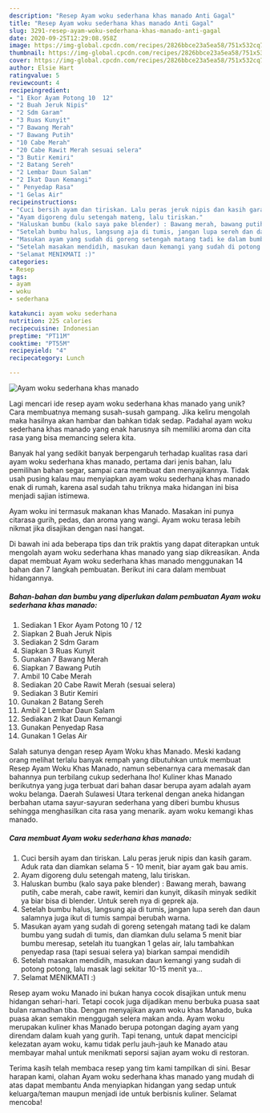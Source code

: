 ```yaml
---
description: "Resep Ayam woku sederhana khas manado Anti Gagal"
title: "Resep Ayam woku sederhana khas manado Anti Gagal"
slug: 3291-resep-ayam-woku-sederhana-khas-manado-anti-gagal
date: 2020-09-25T12:29:08.958Z
image: https://img-global.cpcdn.com/recipes/2826bbce23a5ea58/751x532cq70/ayam-woku-sederhana-khas-manado-foto-resep-utama.jpg
thumbnail: https://img-global.cpcdn.com/recipes/2826bbce23a5ea58/751x532cq70/ayam-woku-sederhana-khas-manado-foto-resep-utama.jpg
cover: https://img-global.cpcdn.com/recipes/2826bbce23a5ea58/751x532cq70/ayam-woku-sederhana-khas-manado-foto-resep-utama.jpg
author: Elsie Hart
ratingvalue: 5
reviewcount: 4
recipeingredient:
- "1 Ekor Ayam Potong 10  12"
- "2 Buah Jeruk Nipis"
- "2 Sdm Garam"
- "3 Ruas Kunyit"
- "7 Bawang Merah"
- "7 Bawang Putih"
- "10 Cabe Merah"
- "20 Cabe Rawit Merah sesuai selera"
- "3 Butir Kemiri"
- "2 Batang Sereh"
- "2 Lembar Daun Salam"
- "2 Ikat Daun Kemangi"
- " Penyedap Rasa"
- "1 Gelas Air"
recipeinstructions:
- "Cuci bersih ayam dan tiriskan. Lalu peras jeruk nipis dan kasih garam. Aduk rata dan diamkan selama 5 - 10 menit, biar ayam gak bau amis."
- "Ayam digoreng dulu setengah mateng, lalu tiriskan."
- "Haluskan bumbu (kalo saya pake blender) : Bawang merah, bawang putih, cabe merah, cabe rawit, kemiri dan kunyit, dikasih minyak sedikit ya biar bisa di blender. Untuk sereh nya di geprek aja."
- "Setelah bumbu halus, langsung aja di tumis, jangan lupa sereh dan daun salamnya juga ikut di tumis sampai berubah warna."
- "Masukan ayam yang sudah di goreng setengah matang tadi ke dalam bumbu yang sudah di tumis, dan diamkan dulu selama 5 menit biar bumbu meresap, setelah itu tuangkan 1 gelas air, lalu tambahkan penyedap rasa (tapi sesuai selera ya) biarkan sampai mendidih"
- "Setelah masakan mendidih, masukan daun kemangi yang sudah di potong potong, lalu masak lagi sekitar 10-15 menit ya..."
- "Selamat MENIKMATI :)"
categories:
- Resep
tags:
- ayam
- woku
- sederhana

katakunci: ayam woku sederhana 
nutrition: 225 calories
recipecuisine: Indonesian
preptime: "PT11M"
cooktime: "PT55M"
recipeyield: "4"
recipecategory: Lunch

---
```



![Ayam woku sederhana khas manado](https://img-global.cpcdn.com/recipes/2826bbce23a5ea58/751x532cq70/ayam-woku-sederhana-khas-manado-foto-resep-utama.jpg)

Lagi mencari ide resep ayam woku sederhana khas manado yang unik? Cara membuatnya memang susah-susah gampang. Jika keliru mengolah maka hasilnya akan hambar dan bahkan tidak sedap. Padahal ayam woku sederhana khas manado yang enak harusnya sih memiliki aroma dan cita rasa yang bisa memancing selera kita.

Banyak hal yang sedikit banyak berpengaruh terhadap kualitas rasa dari ayam woku sederhana khas manado, pertama dari jenis bahan, lalu pemilihan bahan segar, sampai cara membuat dan menyajikannya. Tidak usah pusing kalau mau menyiapkan ayam woku sederhana khas manado enak di rumah, karena asal sudah tahu triknya maka hidangan ini bisa menjadi sajian istimewa.

Ayam woku ini termasuk makanan khas Manado. Masakan ini punya citarasa gurih, pedas, dan aroma yang wangi. Ayam woku terasa lebih nikmat jika disajikan dengan nasi hangat.


Di bawah ini ada beberapa tips dan trik praktis yang dapat diterapkan untuk mengolah ayam woku sederhana khas manado yang siap dikreasikan. Anda dapat membuat Ayam woku sederhana khas manado menggunakan 14 bahan dan 7 langkah pembuatan. Berikut ini cara dalam membuat hidangannya.

<!--inarticleads1-->

##### Bahan-bahan dan bumbu yang diperlukan dalam pembuatan Ayam woku sederhana khas manado:

1. Sediakan 1 Ekor Ayam Potong 10 / 12
1. Siapkan 2 Buah Jeruk Nipis
1. Sediakan 2 Sdm Garam
1. Siapkan 3 Ruas Kunyit
1. Gunakan 7 Bawang Merah
1. Siapkan 7 Bawang Putih
1. Ambil 10 Cabe Merah
1. Sediakan 20 Cabe Rawit Merah (sesuai selera)
1. Sediakan 3 Butir Kemiri
1. Gunakan 2 Batang Sereh
1. Ambil 2 Lembar Daun Salam
1. Sediakan 2 Ikat Daun Kemangi
1. Gunakan  Penyedap Rasa
1. Gunakan 1 Gelas Air


Salah satunya dengan resep Ayam Woku khas Manado. Meski kadang orang melihat terlalu banyak rempah yang dibutuhkan untuk membuat Resep Ayam Woku Khas Manado, namun sebenarnya cara memasak dan bahannya pun terbilang cukup sederhana lho! Kuliner khas Manado berikutnya yang juga terbuat dari bahan dasar berupa ayam adalah ayam woku belanga. Daerah Sulawesi Utara terkenal dengan aneka hidangan berbahan utama sayur-sayuran sederhana yang diberi bumbu khusus sehingga menghasilkan cita rasa yang menarik. ayam woku kemangi khas manado. 

<!--inarticleads2-->

##### Cara membuat Ayam woku sederhana khas manado:

1. Cuci bersih ayam dan tiriskan. Lalu peras jeruk nipis dan kasih garam. Aduk rata dan diamkan selama 5 - 10 menit, biar ayam gak bau amis.
1. Ayam digoreng dulu setengah mateng, lalu tiriskan.
1. Haluskan bumbu (kalo saya pake blender) : Bawang merah, bawang putih, cabe merah, cabe rawit, kemiri dan kunyit, dikasih minyak sedikit ya biar bisa di blender. Untuk sereh nya di geprek aja.
1. Setelah bumbu halus, langsung aja di tumis, jangan lupa sereh dan daun salamnya juga ikut di tumis sampai berubah warna.
1. Masukan ayam yang sudah di goreng setengah matang tadi ke dalam bumbu yang sudah di tumis, dan diamkan dulu selama 5 menit biar bumbu meresap, setelah itu tuangkan 1 gelas air, lalu tambahkan penyedap rasa (tapi sesuai selera ya) biarkan sampai mendidih
1. Setelah masakan mendidih, masukan daun kemangi yang sudah di potong potong, lalu masak lagi sekitar 10-15 menit ya...
1. Selamat MENIKMATI :)


Resep ayam woku Manado ini bukan hanya cocok disajikan untuk menu hidangan sehari-hari. Tetapi cocok juga dijadikan menu berbuka puasa saat bulan ramadhan tiba. Dengan menyajikan ayam woku khas Manado, buka puasa akan semakin menggugah selera makan anda. Ayam woku merupakan kuliner khas Manado berupa potongan daging ayam yang direndam dalam kuah yang gurih. Tapi tenang, untuk dapat mencicipi kelezatan ayam woku, kamu tidak perlu jauh-jauh ke Manado atau membayar mahal untuk menikmati seporsi sajian ayam woku di restoran. 

Terima kasih telah membaca resep yang tim kami tampilkan di sini. Besar harapan kami, olahan Ayam woku sederhana khas manado yang mudah di atas dapat membantu Anda menyiapkan hidangan yang sedap untuk keluarga/teman maupun menjadi ide untuk berbisnis kuliner. Selamat mencoba!
